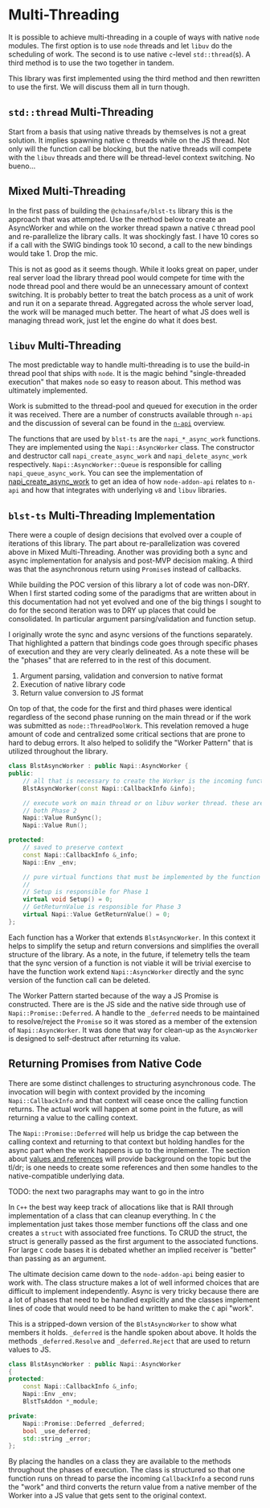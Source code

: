 # Multi-Threading

It is possible to achieve multi-threading in a couple of ways with native `node` modules.  The first option is to use `node` threads and let `libuv` do the scheduling of work.  The second is to use native `c`-level `std::thread`(s).  A third method is to use the two together in tandem.

This library was first implemented using the third method and then rewritten to use the first.  We will discuss them all in turn though.

## `std::thread` Multi-Threading

Start from a basis that using native threads by themselves is not a great solution.  It implies spawning native c threads while on the JS thread.  Not only will the function call be blocking, but the native threads will compete with the `libuv` threads and there will be thread-level context switching.  No bueno...

## Mixed Multi-Threading

In the first pass of building the `@chainsafe/blst-ts` library this is the approach that was attempted.  Use the method below to create an AsyncWorker and while on the worker thread spawn a native `C` thread pool and re-parallelize the library calls.  It was shockingly fast.  I have 10 cores so if a call with the SWIG bindings took 10 second, a call to the new bindings would take 1.  Drop the mic.

This is not as good as it seems though.  While it looks great on paper, under real server load the library thread pool would compete for time with the node thread pool and there would be an unnecessary amount of context switching.  It is probably better to treat the batch process as a unit of work and run it on a separate thread.  Aggregated across the whole server load, the work will be managed much better. The heart of what JS does well is managing thread work, just let the engine do what it does best.

## `libuv` Multi-Threading

The most predictable way to handle multi-threading is to use the build-in thread pool that ships with `node`.  It is the magic behind "single-threaded execution" that makes `node` so easy to reason about.  This method was ultimately implemented.

Work is submitted to the thread-pool and queued for execution in the order it was received.  There are a number of constructs available through `n-api` and the discussion of several can be found in the [`n-api`](./napi.md) overview.

The functions that are used by `blst-ts` are the `napi_*_async_work` functions.  They are implemented using the `Napi::AsyncWorker` class.  The constructor and destructor call `napi_create_async_work` and `napi_delete_async_work` respectively.  `Napi::AsyncWorker::Queue` is responsible for calling `napi_queue_async_work`.  You can see the implementation of [napi_create_async_work](https://github.com/nodejs/node/blob/4166d40d0873b6d8a0c7291872c8d20dc680b1d7/src/node_api.cc#L1138) to get an idea of how `node-addon-api` relates to `n-api`  and how that integrates with underlying `v8` and `libuv` libraries.

## `blst-ts` Multi-Threading Implementation

There were a couple of design decisions that evolved over a couple of iterations of this library.  The part about re-parallelization was covered above in Mixed Multi-Threading.  Another was providing both a sync and async implementation for analysis and post-MVP decision making. A third was that the asynchronous return using `Promise`s instead of callbacks.

While building the POC version of this library a lot of code was non-DRY.  When I first started coding some of the paradigms that are written about in this documentation had not yet evolved and one of the big things I sought to do for the second iteration was to DRY up places that could be consolidated.  In particular argument parsing/validation and function setup.

I originally wrote the sync and async versions of the functions separately.  That highlighted a pattern that bindings code goes through specific phases of execution and they are very clearly delineated.  As a note these will be the "phases" that are referred to in the rest of this document.

1. Argument parsing, validation and conversion to native format
2. Execution of native library code
3. Return value conversion to JS format

On top of that, the code for the first and third phases were identical regardless of the second phase running on the main thread or if the work was submitted as `node::ThreadPoolWork`.  This revelation removed a huge amount of code and centralized some critical sections that are prone to hard to debug errors.  It also helped to solidify the "Worker Pattern" that is utilized throughout the library.

```c++
class BlstAsyncWorker : public Napi::AsyncWorker {
public:
    // all that is necessary to create the Worker is the incoming function context
    BlstAsyncWorker(const Napi::CallbackInfo &info);

    // execute work on main thread or on libuv worker thread. these are
    // both Phase 2
    Napi::Value RunSync();
    Napi::Value Run();

protected:
    // saved to preserve context
    const Napi::CallbackInfo &_info;
    Napi::Env _env;

    // pure virtual functions that must be implemented by the function worker
    //
    // Setup is responsible for Phase 1
    virtual void Setup() = 0;
    // GetReturnValue is responsible for Phase 3
    virtual Napi::Value GetReturnValue() = 0;
};
```

Each function has a Worker that extends `BlstAsyncWorker`.  In this context it helps to simplify the setup and return conversions and simplifies the overall structure of the library.  As a note, in the future, if telemetry tells the team that the sync version of a function is not viable it will be  trivial exercise to have the function work extend `Napi::AsyncWorker` directly and the sync version of the function call can be deleted.

The Worker Pattern started because of the way a JS Promise is constructed.  There are is the JS side and the native side through use of `Napi::Promise::Deferred`.  A handle to the `_deferred` needs to be maintained to resolve/reject the `Promise` so it was stored as a member of the extension of `Napi::AsyncWorker`.  It was done that way for clean-up as the `AsyncWorker` is designed to self-destruct after returning its value.

## Returning Promises from Native Code

There are some distinct challenges to structuring asynchronous code.  The invocation will begin with context provided by the incoming `Napi::CallbackInfo` and that context will cease once the calling function returns.  The actual work will happen at some point in the future, as will returning a value to the calling context.

The `Napi::Promise::Deferred` will help us bridge the cap between the calling context and returning to that context but holding handles for the async part when the work happens is up to the implementer.  The section about [values and references](./values_and_references.md) will provide background on the topic but the tl/dr; is one needs to create some references and then some handles to the native-compatible underlying data.

TODO: the next two paragraphs may want to go in the intro

In `C++` the best way keep track of allocations like that is RAII through implementation of a class that can cleanup everything.  In `C` the implementation just takes those member functions off the class and one creates a `struct` with associated free functions.  To CRUD the struct, the struct is generally passed as the first argument to the associated functions. For large `C` code bases it is debated whether an implied receiver is "better" than passing as an argument.

The ultimate decision came down to the `node-addon-api` being easier to work with.  The class structure makes a lot of well informed choices that are difficult to implement independently.  Async is very tricky because there are a lot of phases that need to be handled explicitly and the classes implement lines of code that would need to be hand written to make the `C` api "work".

This is a stripped-down version of the `BlstAsyncWorker` to show what members it holds. `_deferred` is the handle spoken about above.  It holds the methods `_deferred.Resolve` and `_deferred.Reject` that are used to return values to JS.

```c++
class BlstAsyncWorker : public Napi::AsyncWorker
{
protected:
    const Napi::CallbackInfo &_info;
    Napi::Env _env;
    BlstTsAddon *_module;

private:
    Napi::Promise::Deferred _deferred;
    bool _use_deferred;
    std::string _error;
};
```

By placing the handles on a class they are available to the methods throughout the phases of execution.  The class is structured so that one function runs on thread to parse the incoming `CallbackInfo` a second runs the "work" and third converts the return value from a native member of the Worker into a JS value that gets sent to the original context.
